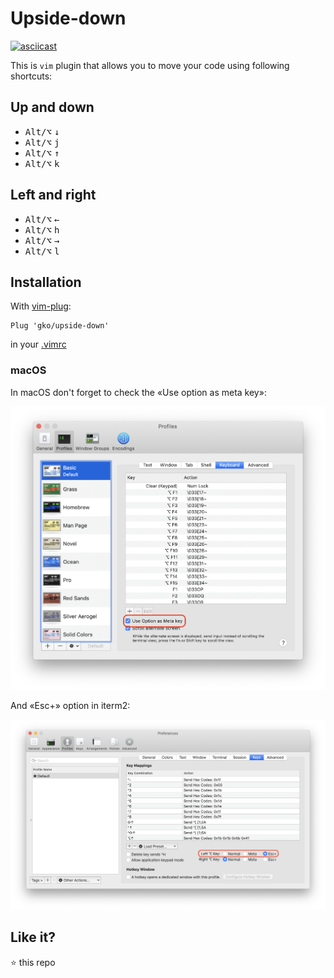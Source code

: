 # Upside-down

[![asciicast](https://asciinema.org/a/ys4OOtqzmwi0tlIrsIMFH3WuC.svg)](https://asciinema.org/a/ys4OOtqzmwi0tlIrsIMFH3WuC)

This is `vim` plugin that allows you to move your code using following shortcuts:

## Up and down
 - <kbd>Alt/⌥</kbd> <kbd>↓</kbd>
 - <kbd>Alt/⌥</kbd> <kbd>j</kbd>
 - <kbd>Alt/⌥</kbd> <kbd>↑</kbd>
 - <kbd>Alt/⌥</kbd> <kbd>k</kbd>

## Left and right
 - <kbd>Alt/⌥</kbd> <kbd>←</kbd>
 - <kbd>Alt/⌥</kbd> <kbd>h</kbd>
 - <kbd>Alt/⌥</kbd> <kbd>→</kbd>
 - <kbd>Alt/⌥</kbd> <kbd>l</kbd>

## Installation

With [vim-plug](https://github.com/junegunn/vim-plug):

```vimscript
Plug 'gko/upside-down'
```

in your [.vimrc](https://github.com/gko/vimio/blob/master/init.vim)

### macOS

In macOS don't forget to check the «Use option as meta key»:

![terminal](https://raw.githubusercontent.com/gko/upside-down/master/terminal.png)

And «Esc+» option in iterm2: 

![iterm2](https://raw.githubusercontent.com/gko/upside-down/master/iterm2.png)

## Like it?

:star: this repo

